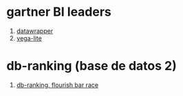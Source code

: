 # gartner BI leaders

1. [datawrapper](https://aaizemberg.github.io/vis/2020/gartner_datawrapper.html)
2. [vega-lite](https://aaizemberg.github.io/vis/2020/vegalite.html)

# db-ranking (base de datos 2)

1. [db-ranking, flourish bar race](https://aaizemberg.github.io/vis/2020/db-ranking.html)
